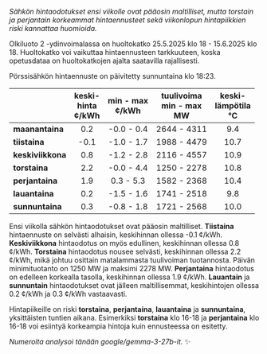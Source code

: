 *Sähkön hintaodotukset ensi viikolle ovat pääosin maltilliset, mutta torstain ja perjantain korkeammat hintaennusteet sekä viikonlopun hintapiikkien riski kannattaa huomioida.*

Olkiluoto 2 -ydinvoimalassa on huoltokatko 25.5.2025 klo 18 - 15.6.2025 klo 18. Huoltokatko voi vaikuttaa hintaennusteen tarkkuuteen, koska opetusdataa on huoltokatkojen ajalta saatavilla rajallisesti.

Pörssisähkön hintaennuste on päivitetty sunnuntaina klo 18:23.

| <pv>  | keski-<br>hinta<br>¢/kWh | min - max<br>¢/kWh | tuulivoima<br>min - max<br>MW | keski-<br>lämpötila<br>°C |
|:-------------|:----------------:|:----------------:|:-------------:|:-------------:|
| **maanantaina** | 0.2 | -0.0 - 0.4 | 2644 - 4311 | 9.4 |
| **tiistaina** | -0.1 | -1.0 - 1.7 | 1988 - 4479 | 10.7 |
| **keskiviikkona** | 0.8 | -1.2 - 2.8 | 2116 - 4557 | 10.9 |
| **torstaina** | 2.2 | -0.0 - 4.4 | 1250 - 2278 | 10.8 |
| **perjantaina** | 1.9 | 0.3 - 5.3 | 1582 - 2368 | 10.4 |
| **lauantaina** | 0.2 | -1.5 - 1.6 | 1741 - 2518 | 9.8 |
| **sunnuntaina** | 0.3 | -0.8 - 1.8 | 1721 - 2568 | 10.0 |

Ensi viikolla sähkön hintaodotukset ovat pääosin maltilliset. **Tiistaina** hintaennuste on selvästi alhaisin, keskihinnan ollessa -0.1 ¢/kWh. **Keskiviikkona** hintaodotus on myös edullinen, keskihinnan ollessa 0.8 ¢/kWh. **Torstaina** hintaodotus nousee selvästi, keskihinnan ollessa 2.2 ¢/kWh, mikä johtuu osittain matalammasta tuulivoiman tuotannosta. Päivän minimituotanto on 1250 MW ja maksimi 2278 MW. **Perjantaina** hintaodotus on edelleen korkealla tasolla, keskihinnan ollessa 1.9 ¢/kWh. **Lauantain** ja **sunnuntain** hintaodotukset ovat jälleen maltillisemmat, keskihintojen ollessa 0.2 ¢/kWh ja 0.3 ¢/kWh vastaavasti. 

Hintapiikeille on riski **torstaina**, **perjantaina**, **lauantaina** ja **sunnuntaina**, yksittäisten tuntien aikana. Esimerkiksi **torstaina** klo 16-18 ja **perjantaina** klo 16-18 voi esiintyä korkeampia hintoja kuin ennusteessa on esitetty.

*Numeroita analysoi tänään google/gemma-3-27b-it.* ✨

